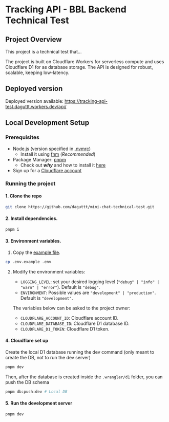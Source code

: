 # Tracking API - BBL Backend Technical Test

## Project Overview

This project is a technical test that...

The project is built on Cloudflare Workers for serverless compute and uses Cloudflare D1 for as database storage. The API is designed for robust, scalable, keeping low-latency.


## Deployed version

Deployed version available: https://tracking-api-test.daguttt.workers.dev/api/

## Local Development Setup

### Prerequisites
- Node.js (version specified in [.nvmrc](./.nvmrc))
    - Install it using [fnm](https://github.com/Schniz/fnm) (*Recommended*)
- Package Manager: [pnpm](https://pnpm.io/es/installation)
    - Check out **_why_** and how to install it [here](https://gist.github.com/daguttt/89adeb45ef3cf6483c394e135ce6e9ec)
- Sign up for a [Cloudflare account](https://dash.cloudflare.com/sign-up/workers-and-pages)

### Running the project
#### 1. Clone the repo
```bash
git clone https://github.com/daguttt/mini-chat-technical-test.git
```

#### 2. Install dependencies.
```bash
pnpm i
```

#### 3. Environment variables.
1. Copy the [example file](./.env.example).
```bash
cp .env.example .env
```
    
2. Modify the environment variables:
    - `LOGGING_LEVEL`: set your desired logging level (`"debug" | "info" | "warn" | "error"`). Default is `"debug"`.
    - `ENVIRONMENT`: Possible values are `"development" | "production"`. Default is `"development"`.

    The variables below can be asked to the project owner:
    - `CLOUDFLARE_ACCOUNT_ID`: Cloudflare account ID.
    - `CLOUDFLARE_DATABASE_ID`: Cloudflare D1 database ID.
    - `CLOUDFLARE_D1_TOKEN`: Cloudflare D1 token.

   

#### 4. Cloudflare set up
Create the local D1 database running the dev command (only meant to create the DB, not to run the dev server)
```bash
pnpm dev
```

Then, after the database is created inside the `.wrangler/d1` folder, you can push the DB schema

```bash
pnpm db:push:dev # Local DB
```

#### 5. Run the development server
```bash
pnpm dev
```

